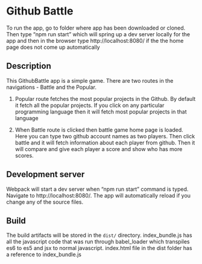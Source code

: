# Github Battle
To run the app, go to folder where app has been downloaded or cloned. 
Then type “npm run start” which will spring up a dev server locally for the app
and then in the browser type  http://localhost:8080/ if the the home page does not come up automatically

## Description

This GithubBattle app is a simple game. There are two routes in the navigations - Battle and the Popular. 
1) Popular route fetches the most popular projects in the Github. By default it fetch all the popular projects. If you click on any particular programming language then it will fetch most popular projects in that language

2) When Battle route is clicked then battle game home page is loaded. Here you can type two github account names as two players. Then click battle and it will fetch information about each player from github. Then it will compare and give each player a score and show who has more scores.


## Development server

Webpack will start a dev server when “npm run start” command is typed. Navigate to http://localhost:8080/.
The app will automatically reload if you change any of the source files.

## Build
 The build artifacts will be stored in the `dist/` directory. index_bundle.js has all the javascript code that was run through babel_loader
 which transpiles es6 to es5 and jsx to normal javascript. index.html file in the dist folder has a reference to index_bundle.js
 
 
 
